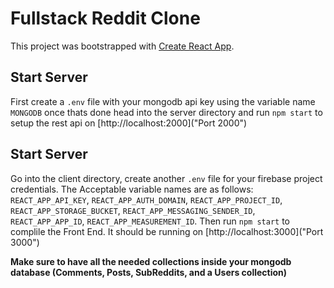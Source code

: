 # Fullstack Reddit Clone

This project was bootstrapped with [Create React App](https://github.com/facebook/create-react-app).

## Start Server

First create a `.env` file with your mongodb api key using the variable name `MONGODB` once thats done head into the server directory and run `npm start` to setup the rest api on [http://localhost:2000]("Port 2000")

## Start Server

Go into the client directory, create another `.env` file for your firebase project credentials. The Acceptable variable names are as follows: `REACT_APP_API_KEY`, `REACT_APP_AUTH_DOMAIN`, `REACT_APP_PROJECT_ID`, `REACT_APP_STORAGE_BUCKET`, `REACT_APP_MESSAGING_SENDER_ID`, `REACT_APP_APP_ID`, `REACT_APP_MEASUREMENT_ID`. Then run `npm start` to complile the Front End. It should be running on [http://localhost:3000]("Port 3000")


**Make sure to have all the needed collections inside your mongodb database (Comments, Posts, SubReddits, and a Users collection)**